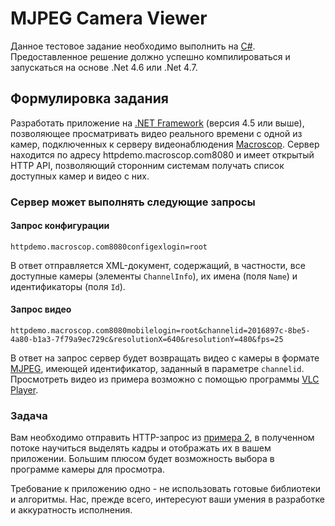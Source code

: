 # MJPEG Camera Viewer

Данное тестовое задание необходимо выполнить на [C#](httpswikipedia.orgwikiC_Sharp). Предоставленное решение должно успешно компилироваться и запускаться на основе .Net 4.6 или .Net 4.7.

## Формулировка задания
Разработать приложение на [.NET Framework](httpsdotnet.microsoft.com) (версия 4.5 или выше), позволяющее просматривать видео реального времени с одной из камер, подключенных к серверу видеонаблюдения [Macroscop](httpsmacroscop.com). Сервер находится по адресу httpdemo.macroscop.com8080 и имеет открытый HTTP API,  позволяющий сторонним системам получать список доступных камер и видео с них.

### Сервер может выполнять следующие запросы
#### Запрос конфигурации
```
httpdemo.macroscop.com8080configexlogin=root
```

В ответ отправляется XML-документ, содержащий, в частности, все доступные камеры (элементы `ChannelInfo`), их имена (поля `Name`) и идентификаторы (поля `Id`).

#### Запрос видео
```
httpdemo.macroscop.com8080mobilelogin=root&channelid=2016897c-8be5-4a80-b1a3-7f79a9ec729c&resolutionX=640&resolutionY=480&fps=25
```

В ответ на запрос сервер будет возвращать видео с камеры в формате [MJPEG](httpswikipedia.orgwikiMotion_JPEG), имеющей идентификатор, заданный в параметре `channelid`.  Просмотреть видео из примера возможно с помощью программы [VLC Player](httpwww.videolan.org).

### Задача
Вам необходимо отправить HTTP-запрос из [примера 2](#запрос-видео), в полученном потоке научиться выделять кадры и отображать их в вашем приложении. Большим плюсом будет возможность выбора в программе камеры для просмотра.

Требование к приложению одно - не использовать готовые библиотеки и алгоритмы. Нас, прежде всего, интересуют ваши умения в разработке и аккуратность исполнения.
